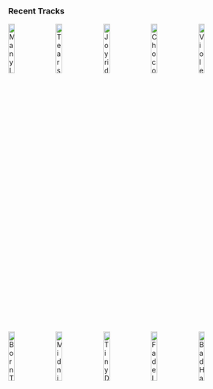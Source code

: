 ### Recent Tracks
[<img src='https://lastfm.freetls.fastly.net/i/u/300x300/a271fbaaaa024a1dca49a5b7aeb23166.png' width='16%' height='16%' alt='Many Lives'>](https://www.last.fm/music/andrew%2bbelle/_/many%2blives)&nbsp;&nbsp;&nbsp;&nbsp;[<img src='https://lastfm.freetls.fastly.net/i/u/300x300/28203552310d6c8b35f5e96392ed7c73.png' width='16%' height='16%' alt='Tears In December'>](https://www.last.fm/music/rence/_/tears%2bin%2bdecember)&nbsp;&nbsp;&nbsp;&nbsp;[<img src='https://lastfm.freetls.fastly.net/i/u/300x300/b1b7c4e6dc56112c96692a09300534dd.png' width='16%' height='16%' alt='Joyride'>](https://www.last.fm/music/adam%2bmelchor/_/joyride)&nbsp;&nbsp;&nbsp;&nbsp;[<img src='https://lastfm.freetls.fastly.net/i/u/300x300/2666bdc9b7264b799f8a882e471cd62e.png' width='16%' height='16%' alt='Chocolate'>](https://www.last.fm/music/the%2b1975/_/chocolate)&nbsp;&nbsp;&nbsp;&nbsp;[<img src='https://lastfm.freetls.fastly.net/i/u/300x300/6636bf585225636b8faeb9b2b409eca2.png' width='16%' height='16%' alt='Violet'>](https://www.last.fm/music/wild%2bparty/_/violet)&nbsp;&nbsp;&nbsp;&nbsp;<br>[<img src='https://lastfm.freetls.fastly.net/i/u/300x300/95808d3de95adfd06c64e241eeaebcd7.png' width='16%' height='16%' alt='Born To Be Yours'>](https://www.last.fm/music/kygo/_/born%2bto%2bbe%2byours)&nbsp;&nbsp;&nbsp;&nbsp;[<img src='https://lastfm.freetls.fastly.net/i/u/300x300/b09c3021b2dd9d44ffdf2aeea6b4df20.png' width='16%' height='16%' alt='Midnight (feat. Liam Payne)'>](https://www.last.fm/music/alesso/_/midnight%2b%2528feat.%2bliam%2bpayne%2529)&nbsp;&nbsp;&nbsp;&nbsp;[<img src='https://lastfm.freetls.fastly.net/i/u/300x300/6bfc692670d848a9c8f151ba1390bba0.png' width='16%' height='16%' alt='Tiny Dancer'>](https://www.last.fm/music/elton%2bjohn/_/tiny%2bdancer)&nbsp;&nbsp;&nbsp;&nbsp;[<img src='https://lastfm.freetls.fastly.net/i/u/300x300/60615ead3d8383e70e84a526817de4bf.png' width='16%' height='16%' alt='Fade Into You'>](https://www.last.fm/music/mazzy%2bstar/_/fade%2binto%2byou)&nbsp;&nbsp;&nbsp;&nbsp;[<img src='https://lastfm.freetls.fastly.net/i/u/300x300/6c2e84b712d94940c9926dfe1dd5b7d3.png' width='16%' height='16%' alt='Bad Habit'>](https://www.last.fm/music/the%2bkooks/_/bad%2bhabit)&nbsp;&nbsp;&nbsp;&nbsp;<br>